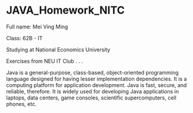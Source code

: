 # JAVA_Homework_NITC

Full name: Mei Ving Ming

Class: 62B - IT

Studying at National Economics University

Exercises from NEU IT Club . . .

Java is a general-purpose, class-based, object-oriented programming language designed for having lesser implementation dependencies. It is a computing platform for application development. Java is fast, secure, and reliable, therefore. It is widely used for developing Java applications in laptops, data centers, game consoles, scientific supercomputers, cell phones, etc.
